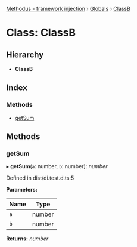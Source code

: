 [Methodus - framework injection](../README.md) › [Globals](../globals.md) › [ClassB](modules/framework/injection/classb.md)

# Class: ClassB

## Hierarchy

* **ClassB**

## Index

### Methods

* [getSum](#getsum)

## Methods

###  getSum

▸ **getSum**(`a`: number, `b`: number): *number*

Defined in dist/di.test.d.ts:5

**Parameters:**

Name | Type |
------ | ------ |
`a` | number |
`b` | number |

**Returns:** *number*
